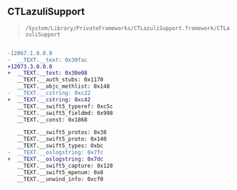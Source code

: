 ## CTLazuliSupport

> `/System/Library/PrivateFrameworks/CTLazuliSupport.framework/CTLazuliSupport`

```diff

-12067.1.0.0.0
-  __TEXT.__text: 0x30fac
+12073.3.0.0.0
+  __TEXT.__text: 0x30e08
   __TEXT.__auth_stubs: 0x1170
   __TEXT.__objc_methlist: 0x148
-  __TEXT.__cstring: 0xc22
+  __TEXT.__cstring: 0xc42
   __TEXT.__swift5_typeref: 0xc5c
   __TEXT.__swift5_fieldmd: 0x998
   __TEXT.__const: 0x1868

   __TEXT.__swift5_protos: 0x38
   __TEXT.__swift5_proto: 0x140
   __TEXT.__swift5_types: 0xbc
-  __TEXT.__oslogstring: 0x7fc
+  __TEXT.__oslogstring: 0x7dc
   __TEXT.__swift5_capture: 0x128
   __TEXT.__swift5_mpenum: 0x8
   __TEXT.__unwind_info: 0xcf0

```
